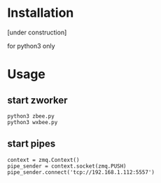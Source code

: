 # Installation

[under construction]

for python3 only

# Usage

## start zworker

```
python3 zbee.py
python3 wxbee.py
```

## start pipes

```
context = zmq.Context()
pipe_sender = context.socket(zmq.PUSH) 
pipe_sender.connect('tcp://192.168.1.112:5557') 
```
